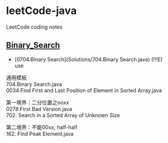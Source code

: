 # leetCode-java
LeetCode coding notes

## [Binary_Search](/Data-Structure.py) 
- [0704.Binary Search](Solutions/704.Binary Search.java) (!!!E) <br>
use


通用模板<br>
704.Binary Search.java<br>
0034.Find First and Last Position of Element in Sorted Array.java<br>

第一境界：二分位置之ooxx<br>
0278.First Bad Version.java<br>
702. Search in a Sorted Array of Unknown Size<br>

第二境界：不能00xx, half-half<br>
162. Find Peak Element.java<br>





